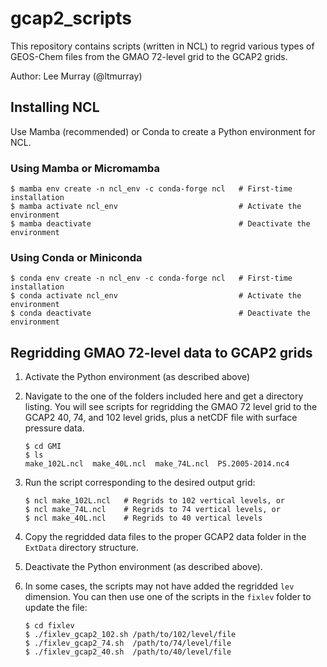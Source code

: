 # gcap2_scripts

This repository contains scripts (written in NCL) to regrid various types of GEOS-Chem files from the GMAO 72-level grid to the GCAP2 grids.

Author: Lee Murray (@ltmurray)

## Installing NCL

Use Mamba (recommended) or Conda to create a Python environment for NCL.

### Using Mamba or Micromamba
```console
$ mamba env create -n ncl_env -c conda-forge ncl   # First-time installation
$ mamba activate ncl_env                           # Activate the environment
$ mamba deactivate                                 # Deactivate the environment
```

### Using Conda or Miniconda
```console
$ conda env create -n ncl_env -c conda-forge ncl   # First-time installation
$ conda activate ncl_env                           # Activate the environment
$ conda deactivate                                 # Deactivate the environment
```

## Regridding GMAO 72-level data to GCAP2 grids

1. Activate the Python environment (as described above)

2. Navigate to the one of the folders included here and get a directory listing.  You will see scripts for regridding the GMAO 72 level grid to the GCAP2 40, 74, and 102 level grids, plus a netCDF file with surface pressure data.

   ```console
   $ cd GMI
   $ ls
   make_102L.ncl  make_40L.ncl  make_74L.ncl  PS.2005-2014.nc4
   ```

3. Run the script corresponding to the desired output grid:

   ```console
   $ ncl make_102L.ncl   # Regrids to 102 vertical levels, or
   $ ncl make_74L.ncl    # Regrids to 74 vertical levels, or
   $ ncl make_40L.ncl    # Regrids to 40 vertical levels
   ```

4. Copy the regridded data files to the proper GCAP2 data folder in the `ExtData` directory structure.

5. Deactivate the Python environment (as described above).

6. In some cases, the scripts may not have added the regridded `lev` dimension.  You can then use one of the scripts in the `fixlev` folder to update the file:

   ```console
   $ cd fixlev
   $ ./fixlev_gcap2_102.sh /path/to/102/level/file
   $ ./fixlev_gcap2_74.sh  /path/to/74/level/file
   $ ./fixlev_gcap2_40.sh  /path/to/40/level/file
   ```
